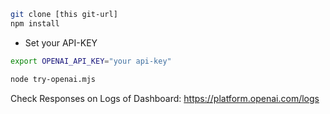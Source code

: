```sh
git clone [this git-url]
npm install
```
- Set your API-KEY
```sh
export OPENAI_API_KEY="your api-key"
``` 
```sh
node try-openai.mjs
```
Check Responses on Logs of Dashboard: https://platform.openai.com/logs
